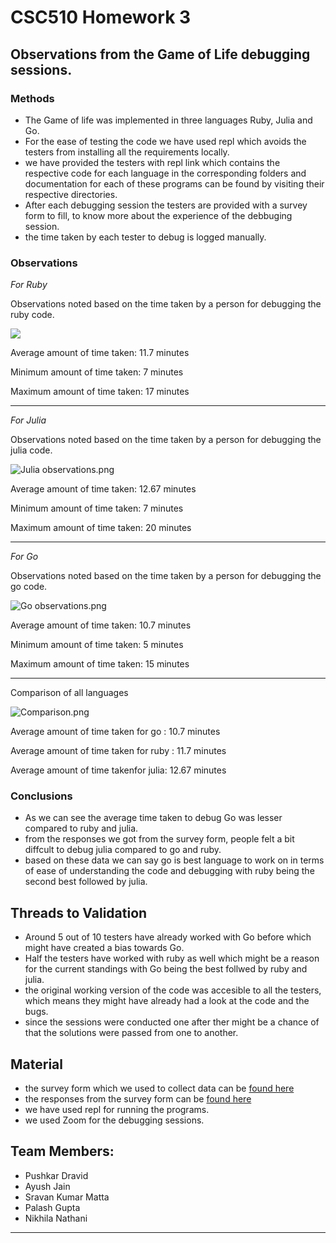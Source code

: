 # CSC510 Homework 3

## Observations from the Game of Life debugging sessions.

### Methods

* The Game of life was implemented in three languages Ruby, Julia and Go.
* For the ease of testing the code we have used repl which avoids the testers from installing all the requirements locally.
* we have provided the testers with repl link which contains the respective code for each language in the corresponding folders and documentation for each of these programs can be found by visiting their respective directories.
* After each debugging session the testers are provided with a survey form to fill, to know more about the experience of the debbuging session.
* the time taken by each tester to debug is logged manually.

### Observations 

*For Ruby*

Observations noted based on the time taken by a person for debugging the ruby code.

<img src = "https://user-images.githubusercontent.com/10280902/92035248-69f97c00-ed3c-11ea-9a7a-9dbbf1a4ae21.png">

Average amount of time taken: 11.7 minutes

Minimum amount of time taken: 7 minutes

Maximum amount of time taken: 17 minutes

---


*For Julia*

Observations noted based on the time taken by a person for debugging the julia code.

![Julia observations.png](https://i.imgur.com/DOqGtHk.png)

Average amount of time taken: 12.67 minutes

Minimum amount of time taken: 7 minutes

Maximum amount of time taken: 20 minutes

---


*For Go*

Observations noted based on the time taken by a person for debugging the go code.

![Go observations.png](https://i.imgur.com/2dJao4W.png)

Average amount of time taken: 10.7 minutes

Minimum amount of time taken: 5 minutes

Maximum amount of time taken: 15 minutes

---


Comparison of all languages

![Comparison.png](https://i.imgur.com/HtNvycA.png)

Average amount of time taken for go : 10.7 minutes

Average amount of time taken for ruby : 11.7 minutes

Average amount of time takenfor julia: 12.67 minutes



### Conclusions

* As we can see the average time taken to debug Go was lesser compared to ruby and julia.
* from the responses we got from the survey form, people felt a bit diffcult to debug julia compared to go and ruby.
* based on these data we can say go is best language to work on in terms of ease of understanding the code and debugging with ruby being the second best followed by julia.

## Threads to Validation

* Around 5 out of 10 testers have already worked with Go before which might have created a bias towards Go.
* Half the testers have worked with ruby as well which might be a reason for the current standings with Go being the best follwed by ruby and julia.
* the original working version of the code was accesible to all the testers, which means they might have already had a look at the code and the bugs.
* since the sessions were conducted one after ther might be a chance of that the solutions were passed from one to another.

## Material

* the survey form which we used to collect data can be [found here](https://pushkardravid.typeform.com/to/Hbzlbpvu)
* the responses from the survey form can be [found here](https://docs.google.com/spreadsheets/d/1HUypAfMVKERYp1nnGI3mDJJdnR4YY5uuhC1JUFLXnU4/edit?usp=sharing)
* we have used repl for running the programs.
* we used Zoom for the debugging sessions.


## Team Members:

* Pushkar Dravid
* Ayush Jain
* Sravan Kumar Matta
* Palash Gupta
* Nikhila Nathani


***
